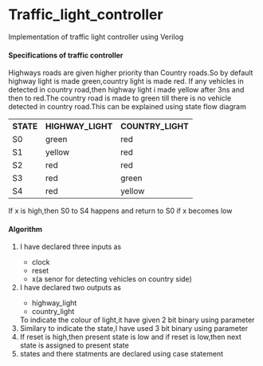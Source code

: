 # Traffic_light_controller
Implementation of traffic light controller using Verilog
<h4>Specifications of traffic controller</h4>
<p>Highways roads are given higher priority than Country roads.So by default highway light is made green,country light is made red.
  If any vehicles in detected in country road,then highway light i made yellow after 3ns and then to red.The country road is made to green till there 
  is no vehicle detected in country road.This can be explained using state flow diagram</p>
 <table style="width:100%">
  <tr>
    <th>STATE</th>
    <th>HIGHWAY_LIGHT</th>
    <th>COUNTRY_LIGHT</th>
  </tr>
   <tr>
    <td>S0</td>
    <td>green</td>
    <td>red</td>
  </tr>
  <tr>
    <td>S1</td>
    <td>yellow</td>
    <td>red</td>
  </tr>
  <tr>
    <td>S2</td>
    <td>red</td>
    <td>red</td>
  </tr>
  <tr>
    <td>S3</td>
    <td>red</td>
    <td>green</td>
  </tr>
  <tr>
    <td>S4</td>
    <td>red</td>
    <td>yellow</td>
  </tr>
  </table>
  <p>If x is high,then S0 to S4 happens and return to S0 if x becomes low</p>
<h4>Algorithm</h4>
<ol>
  <li>I have declared three inputs as</li>
    <ul>
      <li> clock</li>
      <li> reset</li>
      <li> x(a senor for detecting vehicles on country side)</li>
    </ul>
  <li>I have declared two outputs as</li>
   <ul>
      <li> highway_light</li>
      <li>country_light</li>
    </ul
     
  <li>To indicate the colour of light,it have given 2 bit binary using parameter</li>
  <li>Similary to indicate the state,I have used 3 bit binary using parameter</li>
  <li>If reset is high,then present state is low and if reset is low,then next state is assigned to present state</li>
  <li>states and there statments are declared using case statement</li>
</ol>
